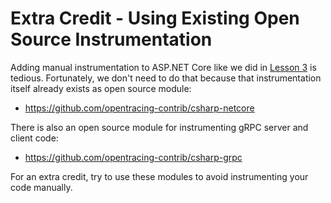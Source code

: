 # Extra Credit - Using Existing Open Source Instrumentation

Adding manual instrumentation to ASP.NET Core like we did in [Lesson 3](../lesson03)
is tedious. Fortunately, we don't need to do that because that instrumentation itself already exists
as open source module:

  * https://github.com/opentracing-contrib/csharp-netcore

There is also an open source module for instrumenting gRPC server and client code:

  * https://github.com/opentracing-contrib/csharp-grpc

For an extra credit, try to use these modules to avoid instrumenting your code manually.

